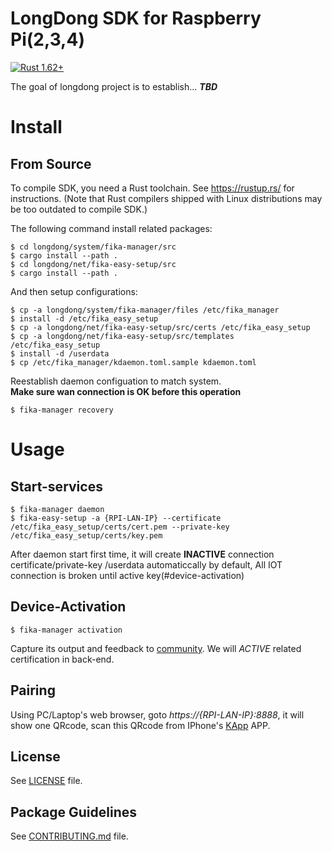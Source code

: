 # LongDong SDK for Raspberry Pi(2,3,4)
[![Rust 1.62+](https://img.shields.io/badge/rust-1.62+-orange.svg)](https://www.rust-lang.org)

The goal of longdong project is to establish...
***TBD***

# Install

## From Source

To compile SDK, you need a Rust toolchain.
See <https://rustup.rs/> for instructions.
(Note that Rust compilers shipped with Linux distributions
may be too outdated to compile SDK.)

The following command install related packages:

    $ cd longdong/system/fika-manager/src
    $ cargo install --path .
    $ cd longdong/net/fika-easy-setup/src
    $ cargo install --path .

And then setup configurations:

    $ cp -a longdong/system/fika-manager/files /etc/fika_manager
    $ install -d /etc/fika_easy_setup
    $ cp -a longdong/net/fika-easy-setup/src/certs /etc/fika_easy_setup
    $ cp -a longdong/net/fika-easy-setup/src/templates /etc/fika_easy_setup
    $ install -d /userdata
    $ cp /etc/fika_manager/kdaemon.toml.sample kdaemon.toml

Reestablish daemon configuation to match system.  
**Make sure wan connection is OK before this operation**

    $ fika-manager recovery

# Usage
## Start-services
    
    $ fika-manager daemon
    $ fika-easy-setup -a {RPI-LAN-IP} --certificate /etc/fika_easy_setup/certs/cert.pem --private-key /etc/fika_easy_setup/certs/key.pem

After daemon start first time, it will create **INACTIVE** connection certificate/private-key /userdata automaticcally by default,
All IOT connection is broken until active key(#device-activation)

## Device-Activation

    $ fika-manager activation

Capture its output and feedback to [community](https://discord.com/channels/975795016410755082/1030295373798985759).
We will *ACTIVE* related certification in back-end.

## Pairing

Using PC/Laptop's web browser, goto *https://{RPI-LAN-IP}:8888*, it will show one QRcode,
scan this QRcode from IPhone's [KApp](https://www.apple.com/tw/search/kapp?src=globalnav) APP.
    
## License

See [LICENSE](LICENSE) file.
 
## Package Guidelines

See [CONTRIBUTING.md](CONTRIBUTING.md) file.

